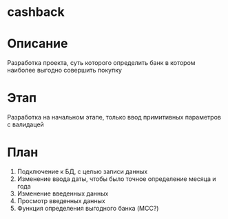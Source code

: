 # cashback

# Описание
Разработка проекта, суть которого определить банк в котором наиболее выгодно совершить покупку

# Этап
Разработка на начальном этапе, только ввод примитивных параметров с валидацей

# План
1. Подключение к БД, с целью записи данных
2. Изменение ввода даты, чтобы было точное определение месяца и года
3. Изменение введенных данных
4. Просмотр введенных данных
5. Функция определения выгодного банка (MCC?)
